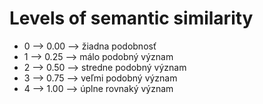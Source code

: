# Levels of semantic similarity
* 0 --> 0.00 --> žiadna podobnosť
* 1 --> 0.25 --> málo podobný význam
* 2 --> 0.50 --> stredne podobný význam
* 3 --> 0.75 --> veľmi podobný význam
* 4 --> 1.00 --> úplne rovnaký význam
